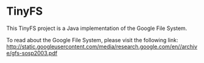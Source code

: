 # TinyFS

This TinyFS project is a Java implementation of the Google File System.  

To read about the Google File System, please visit the following link:  http://static.googleusercontent.com/media/research.google.com/en//archive/gfs-sosp2003.pdf
